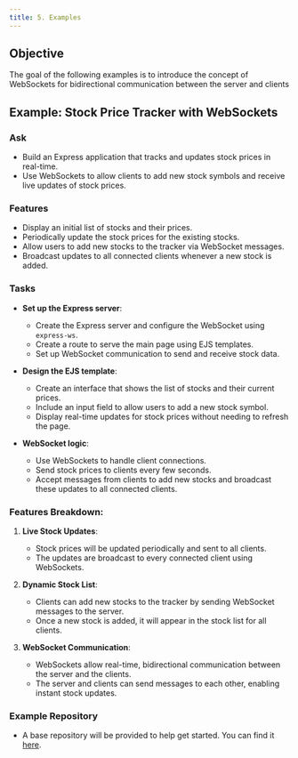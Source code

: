 ```yaml
---
title: 5. Examples
---
```


## Objective
The goal of the following examples is to introduce the concept of WebSockets for bidirectional communication between the server and clients

## Example: Stock Price Tracker with WebSockets
### Ask
- Build an Express application that tracks and updates stock prices in real-time.
- Use WebSockets to allow clients to add new stock symbols and receive live updates of stock prices.

### Features
- Display an initial list of stocks and their prices.
- Periodically update the stock prices for the existing stocks.
- Allow users to add new stocks to the tracker via WebSocket messages.
- Broadcast updates to all connected clients whenever a new stock is added.

### Tasks
- **Set up the Express server**:
  - Create the Express server and configure the WebSocket using `express-ws`.
  - Create a route to serve the main page using EJS templates.
  - Set up WebSocket communication to send and receive stock data.
  
- **Design the EJS template**:
  - Create an interface that shows the list of stocks and their current prices.
  - Include an input field to allow users to add a new stock symbol.
  - Display real-time updates for stock prices without needing to refresh the page.

- **WebSocket logic**:
  - Use WebSockets to handle client connections.
  - Send stock prices to clients every few seconds.
  - Accept messages from clients to add new stocks and broadcast these updates to all connected clients.

### Features Breakdown:
1. **Live Stock Updates**:
   - Stock prices will be updated periodically and sent to all clients.
   - The updates are broadcast to every connected client using WebSockets.

2. **Dynamic Stock List**:
   - Clients can add new stocks to the tracker by sending WebSocket messages to the server.
   - Once a new stock is added, it will appear in the stock list for all clients.

3. **WebSocket Communication**:
   - WebSockets allow real-time, bidirectional communication between the server and the clients.
   - The server and clients can send messages to each other, enabling instant stock updates.

### Example Repository
- A base repository will be provided to help get started. You can find it [here](https://github.com/menglishca/socket-stock-tracker-base.git).
